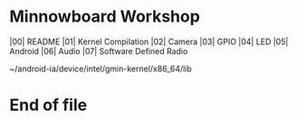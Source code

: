 # Minnowboard Workshop

|00| README
|01| Kernel Compilation
|02| Camera
|03| GPIO
|04| LED
|05| Android
|06| Audio
|07| Software Defined Radio

~/android-ia/device/intel/gmin-kernel/x86_64/lib

# End of file
